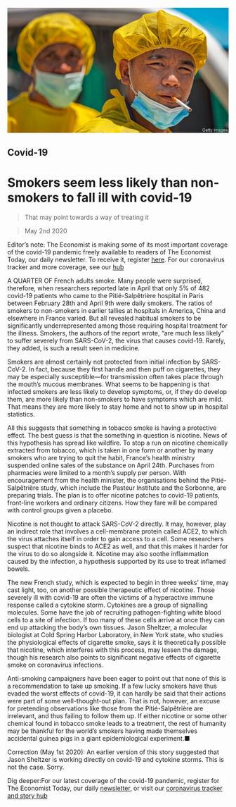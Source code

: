 ![](./images/20200502_STP001_0.jpg)

## Covid-19

# Smokers seem less likely than non-smokers to fall ill with covid-19

> That may point towards a way of treating it

> May 2nd 2020

Editor’s note: The Economist is making some of its most important coverage of the covid-19 pandemic freely available to readers of The Economist Today, our daily newsletter. To receive it, register [here](https://www.economist.com//newslettersignup). For our coronavirus tracker and more coverage, see our [hub](https://www.economist.com//coronavirus)

A QUARTER OF French adults smoke. Many people were surprised, therefore, when researchers reported late in April that only 5% of 482 covid-19 patients who came to the Pitié-Salpêtrière hospital in Paris between February 28th and April 9th were daily smokers. The ratios of smokers to non-smokers in earlier tallies at hospitals in America, China and elsewhere in France varied. But all revealed habitual smokers to be significantly underrepresented among those requiring hospital treatment for the illness. Smokers, the authors of the report wrote, “are much less likely” to suffer severely from SARS-CoV-2, the virus that causes covid-19. Rarely, they added, is such a result seen in medicine.

Smokers are almost certainly not protected from initial infection by SARS-CoV-2. In fact, because they first handle and then puff on cigarettes, they may be especially susceptible—for transmission often takes place through the mouth’s mucous membranes. What seems to be happening is that infected smokers are less likely to develop symptoms, or, if they do develop them, are more likely than non-smokers to have symptoms which are mild. That means they are more likely to stay home and not to show up in hospital statistics.

All this suggests that something in tobacco smoke is having a protective effect. The best guess is that the something in question is nicotine. News of this hypothesis has spread like wildfire. To stop a run on nicotine chemically extracted from tobacco, which is taken in one form or another by many smokers who are trying to quit the habit, France’s health ministry suspended online sales of the substance on April 24th. Purchases from pharmacies were limited to a month’s supply per person. With encouragement from the health minister, the organisations behind the Pitié-Salpêtrière study, which include the Pasteur Institute and the Sorbonne, are preparing trials. The plan is to offer nicotine patches to covid-19 patients, front-line workers and ordinary citizens. How they fare will be compared with control groups given a placebo.

Nicotine is not thought to attack SARS-CoV-2 directly. It may, however, play an indirect role that involves a cell-membrane protein called ACE2, to which the virus attaches itself in order to gain access to a cell. Some researchers suspect that nicotine binds to ACE2 as well, and that this makes it harder for the virus to do so alongside it. Nicotine may also soothe inflammation caused by the infection, a hypothesis supported by its use to treat inflamed bowels.

The new French study, which is expected to begin in three weeks’ time, may cast light, too, on another possible therapeutic effect of nicotine. Those severely ill with covid-19 are often the victims of a hyperactive immune response called a cytokine storm. Cytokines are a group of signalling molecules. Some have the job of recruiting pathogen-fighting white blood cells to a site of infection. If too many of these cells arrive at once they can end up attacking the body’s own tissues. Jason Sheltzer, a molecular biologist at Cold Spring Harbor Laboratory, in New York state, who studies the physiological effects of cigarette smoke, says it is theoretically possible that nicotine, which interferes with this process, may lessen the damage, though his research also points to significant negative effects of cigarette smoke on coronavirus infections.

Anti-smoking campaigners have been eager to point out that none of this is a recommendation to take up smoking. If a few lucky smokers have thus evaded the worst effects of covid-19, it can hardly be said that their actions were part of some well-thought-out plan. That is not, however, an excuse for pretending observations like those from the Pitié-Salpêtrière are irrelevant, and thus failing to follow them up. If either nicotine or some other chemical found in tobacco smoke leads to a treatment, the rest of humanity may be thankful for the world’s smokers having made themselves accidental guinea pigs in a giant epidemiological experiment.■

Correction (May 1st 2020): An earlier version of this story suggested that Jason Sheltzer is working directly on covid-19 and cytokine storms. This is not the case. Sorry.

Dig deeper:For our latest coverage of the covid-19 pandemic, register for The Economist Today, our daily [newsletter](https://www.economist.com//newslettersignup), or visit our [coronavirus tracker and story hub](https://www.economist.com//coronavirus)